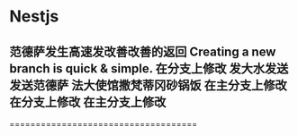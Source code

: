 # Nestjs
范德萨发生高速发改善改善的返回
Creating a new branch is quick & simple.
在分支上修改
发大水发送发送范德萨
法大使馆撒梵蒂冈砂锅饭
在主分支上修改
在分支上修改
在主分支上修改
----------------------------------------------
====================================

